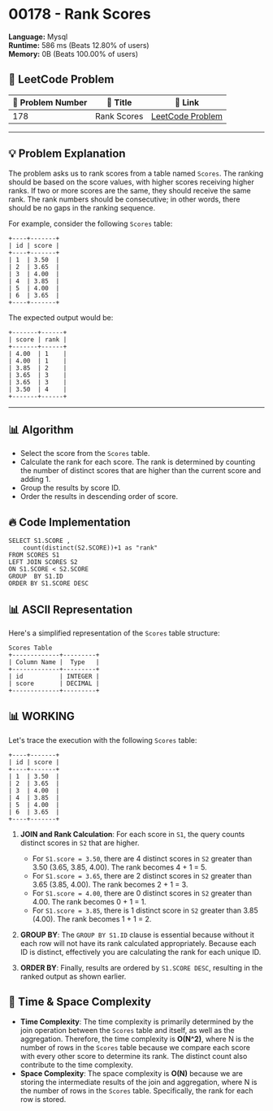 # 00178 - Rank Scores
    
**Language:** Mysql  
**Runtime:** 586 ms (Beats 12.80% of users)  
**Memory:** 0B (Beats 100.00% of users)  

## 📝 **LeetCode Problem**
| 🔢 Problem Number | 📌 Title | 🔗 Link |
|------------------|--------------------------|--------------------------|
| 178 | Rank Scores | [LeetCode Problem](https://leetcode.com/problems/rank-scores/) |

---

## 💡 **Problem Explanation**

The problem asks us to rank scores from a table named `Scores`. The ranking should be based on the score values, with higher scores receiving higher ranks. If two or more scores are the same, they should receive the same rank.  The rank numbers should be consecutive; in other words, there should be no gaps in the ranking sequence.

For example, consider the following `Scores` table:

```
+----+-------+
| id | score |
+----+-------+
| 1  | 3.50  |
| 2  | 3.65  |
| 3  | 4.00  |
| 4  | 3.85  |
| 5  | 4.00  |
| 6  | 3.65  |
+----+-------+
```

The expected output would be:

```
+-------+------+
| score | rank |
+-------+------+
| 4.00  | 1    |
| 4.00  | 1    |
| 3.85  | 2    |
| 3.65  | 3    |
| 3.65  | 3    |
| 3.50  | 4    |
+-------+------+
```

---

## 📊 **Algorithm**

*   Select the score from the `Scores` table.
*   Calculate the rank for each score. The rank is determined by counting the number of distinct scores that are higher than the current score and adding 1.
*   Group the results by score ID.
*   Order the results in descending order of score.

## 🔥 **Code Implementation**

```mysql
SELECT S1.SCORE ,
    count(distinct(S2.SCORE))+1 as "rank"
FROM SCORES S1
LEFT JOIN SCORES S2
ON S1.SCORE < S2.SCORE
GROUP  BY S1.ID
ORDER BY S1.SCORE DESC
```

## 📊 **ASCII Representation**

Here's a simplified representation of the `Scores` table structure:

```
Scores Table
+-------------+---------+
| Column Name |  Type   |
+-------------+---------+
| id          | INTEGER |
| score       | DECIMAL |
+-------------+---------+
```

## 📊 **WORKING**

Let's trace the execution with the following `Scores` table:

```
+----+-------+
| id | score |
+----+-------+
| 1  | 3.50  |
| 2  | 3.65  |
| 3  | 4.00  |
| 4  | 3.85  |
| 5  | 4.00  |
| 6  | 3.65  |
+----+-------+
```

1.  **JOIN and Rank Calculation**: For each score in `S1`, the query counts distinct scores in `S2` that are higher.

    *   For `S1.score = 3.50`, there are 4 distinct scores in `S2` greater than 3.50 (3.65, 3.85, 4.00).  The rank becomes 4 + 1 = 5.
    *   For `S1.score = 3.65`, there are 2 distinct scores in `S2` greater than 3.65 (3.85, 4.00). The rank becomes 2 + 1 = 3.
    *   For `S1.score = 4.00`, there are 0 distinct scores in `S2` greater than 4.00. The rank becomes 0 + 1 = 1.
    *   For `S1.score = 3.85`, there is 1 distinct score in `S2` greater than 3.85 (4.00). The rank becomes 1 + 1 = 2.

2.  **GROUP BY**: The `GROUP BY S1.ID` clause is essential because without it each row will not have its rank calculated appropriately. Because each ID is distinct, effectively you are calculating the rank for each unique ID.

3.  **ORDER BY**: Finally, results are ordered by `S1.SCORE DESC`, resulting in the ranked output as shown earlier.

## 🚀 **Time & Space Complexity**

*   **Time Complexity**: The time complexity is primarily determined by the join operation between the `Scores` table and itself, as well as the aggregation. Therefore, the time complexity is **O(N^2)**, where N is the number of rows in the `Scores` table because we compare each score with every other score to determine its rank. The distinct count also contribute to the time complexity.
*   **Space Complexity**: The space complexity is **O(N)** because we are storing the intermediate results of the join and aggregation, where N is the number of rows in the `Scores` table. Specifically, the rank for each row is stored.
    